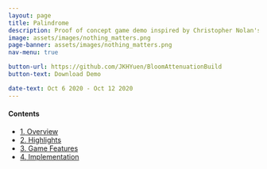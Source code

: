 ```yaml
---
layout: page
title: Palindrome
description: Proof of concept game demo inspired by Christopher Nolan's <i>Tenet</i>
image: assets/images/nothing_matters.png
page-banner: assets/images/nothing_matters.png
nav-menu: true

button-url: https://github.com/JKHYuen/BloomAttenuationBuild
button-text: Download Demo

date-text: Oct 6 2020 - Oct 12 2020
---
```


<div class=nav>
<h4>Contents</h4>
<ul>
    <li><a href="#overview" class="button small scrolly"><span class="number">1.</span> Overview</a></li>
    <li><a href="#highlights" class="button small scrolly"><span class="number">2.</span> Highlights</a></li>
    <li><a href="#features" class="button small scrolly"><span class="number">3.</span> Game Features</a></li>
    <li><a href="#implementation" class="button small scrolly"><span class="number">4.</span> Implementation</a></li>
</ul>
</div>
